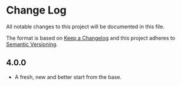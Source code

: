 # Change Log

All notable changes to this project will be documented in this file.

The format is based on [Keep a Changelog](http://keepachangelog.com/)
and this project adheres to [Semantic Versioning](http://semver.org/).

<!--
NOTE: For the contributors, you add new entries to this document following this format:
- The change that has been made. (Author's Github name)
-->

## 4.0.0

- A fresh, new and better start from the base.
